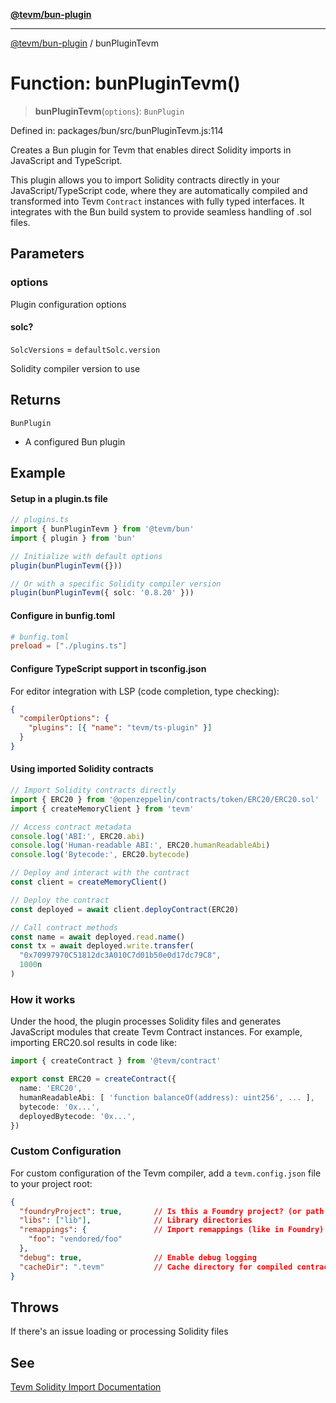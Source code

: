 [**@tevm/bun-plugin**](../README.md)

***

[@tevm/bun-plugin](../globals.md) / bunPluginTevm

# Function: bunPluginTevm()

> **bunPluginTevm**(`options`): `BunPlugin`

Defined in: packages/bun/src/bunPluginTevm.js:114

Creates a Bun plugin for Tevm that enables direct Solidity imports in JavaScript and TypeScript.

This plugin allows you to import Solidity contracts directly in your JavaScript/TypeScript code,
where they are automatically compiled and transformed into Tevm `Contract` instances with
fully typed interfaces. It integrates with the Bun build system to provide seamless handling
of .sol files.

## Parameters

### options

Plugin configuration options

#### solc?

`SolcVersions` = `defaultSolc.version`

Solidity compiler version to use

## Returns

`BunPlugin`

- A configured Bun plugin

## Example

#### Setup in a plugin.ts file
```typescript
// plugins.ts
import { bunPluginTevm } from '@tevm/bun'
import { plugin } from 'bun'

// Initialize with default options
plugin(bunPluginTevm({}))

// Or with a specific Solidity compiler version
plugin(bunPluginTevm({ solc: '0.8.20' }))
```

#### Configure in bunfig.toml
```toml
# bunfig.toml
preload = ["./plugins.ts"]
```

#### Configure TypeScript support in tsconfig.json
For editor integration with LSP (code completion, type checking):
```json
{
  "compilerOptions": {
    "plugins": [{ "name": "tevm/ts-plugin" }]
  }
}
```

#### Using imported Solidity contracts
```typescript
// Import Solidity contracts directly
import { ERC20 } from '@openzeppelin/contracts/token/ERC20/ERC20.sol'
import { createMemoryClient } from 'tevm'

// Access contract metadata
console.log('ABI:', ERC20.abi)
console.log('Human-readable ABI:', ERC20.humanReadableAbi)
console.log('Bytecode:', ERC20.bytecode)

// Deploy and interact with the contract
const client = createMemoryClient()

// Deploy the contract
const deployed = await client.deployContract(ERC20)

// Call contract methods
const name = await deployed.read.name()
const tx = await deployed.write.transfer(
  "0x70997970C51812dc3A010C7d01b50e0d17dc79C8",
  1000n
)
```

### How it works

Under the hood, the plugin processes Solidity files and generates JavaScript modules
that create Tevm Contract instances. For example, importing ERC20.sol results in code
like:

```typescript
import { createContract } from '@tevm/contract'

export const ERC20 = createContract({
  name: 'ERC20',
  humanReadableAbi: [ 'function balanceOf(address): uint256', ... ],
  bytecode: '0x...',
  deployedBytecode: '0x...',
})
```

### Custom Configuration

For custom configuration of the Tevm compiler, add a `tevm.config.json` file
to your project root:

```json
{
  "foundryProject": true,       // Is this a Foundry project? (or path to project)
  "libs": ["lib"],              // Library directories
  "remappings": {               // Import remappings (like in Foundry)
    "foo": "vendored/foo"
  },
  "debug": true,                // Enable debug logging
  "cacheDir": ".tevm"           // Cache directory for compiled contracts
}
```

## Throws

If there's an issue loading or processing Solidity files

## See

[Tevm Solidity Import Documentation](https://tevm.sh/learn/solidity-imports/)
